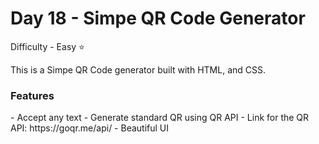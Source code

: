 <h1> Day 18 - Simpe QR Code Generator</h1>

Difficulty - Easy :star:

This is a Simpe QR Code generator built with HTML, and CSS. 

<h3>Features</h3>
 - Accept any text
 - Generate standard QR using QR API 
    - Link for the QR API: https://goqr.me/api/
 - Beautiful UI
